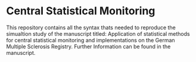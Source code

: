 # Central Statistical Monitoring 
 This repository contains all the syntax thats needed to reproduce the simualtion study of the manuscript titled: Application of statistical methods for central statistical monitoring and implementations on the German Multiple Sclerosis Registry. 
 Further Information can be found in the manuscript.
